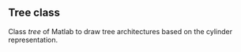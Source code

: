 ## Tree class

Class *tree* of Matlab to draw tree architectures based on the cylinder representation.

